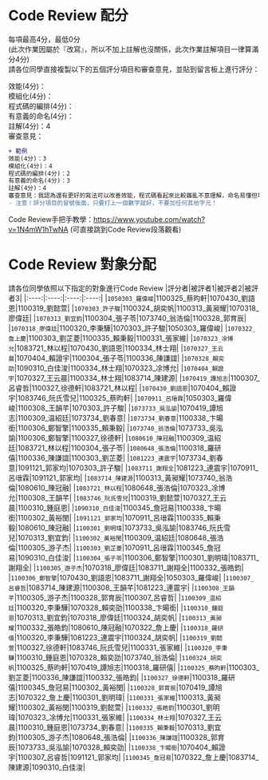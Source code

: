 # Code Review 配分
每項最高4分，最低0分\
(此次作業因屬於『改寫』，所以不加上註解也沒關係，此次作業註解項目一律算滿分4分)\
請各位同學直接複製以下的五個評分項目和審查意見，並貼到留言板上進行評分：

效能(4分)：\
模組化(4分)：\
程式碼的編排(4分)：\
有意義的命名(4分)：\
註解(4分)：4\
審查意見：

```diff
+ 範例
效能(4分)：3
模組化(4分)：4
程式碼的編排(4分)：2
有意義的命名(4分)：3
註解(4分)：4
審查意見：我認為還有更好的寫法可以改善效能，程式碼看起來比較雜亂不意理解，命名易懂但可以更精確。
- 注意！評分項目的冒號後面，只要打上一個數字就好，不要加任何其他字元！
```
Code Review手把手教學：https://www.youtube.com/watch?v=1N4mW1hTwNA (可直接跳到Code Review段落觀看)
# Code Review 對象分配
請各位同學依照以下指定的對象進行Code Review
|評分者|被評者1|被評者2|被評者3|
|:----:|:----:|:----:|:----:|
|```1050303_羅偉峻```|1100325_蔡昀軒|1070430_劉語恩|1100319_劉懿萱|
|```1070303_許子駿```|1100324_胡奕帆|1100313_黃昶耀|1070318_廖偉廷|
|```1070313_劉宜鈞```|1100304_張子苓|1073740_翁浩倫|1100328_郭育辰|
|```1070318_廖偉廷```|1100320_李秉驊|1070303_許子駿|1050303_羅偉峻|
|```1070322_詹上慶```|1100303_劉芷菱|1100335_賴秉毅|1100331_張家維|
|```1070323_凃博允```|1083721_林以程|1070430_劉語恩|1100334_林士翔|
|```1070327_王云晨```|1070404_賴證宇|1100304_張子苓|1100336_陳謙誼|
|```1070328_賴奕劭```|1090310_白佳浚|1100334_林士翔|1070323_凃博允|
|```1070404_賴證宇```|1070327_王云晨|1100334_林士翔|1083714_陳建源|
|```1070419_譚旭志```|1100307_呂睿哲|1100327_徐德軒|1083721_林以程|
|```1070430_劉語恩```|1070404_賴證宇|1083746_阮氏雪兒|1100325_蔡昀軒|
|```1070911_呂瑨霖```|1050303_羅偉峻|1100308_王韻芊|1070303_許子駿|
|```1073733_吳泓諭```|1070419_譚旭志|1100309_温紹廷|1073734_劉春意|
|```1073734_劉春意```|1100338_卞暘銜|1100306_鄭智擎|1100335_賴秉毅|
|```1073740_翁浩倫```|1073733_吳泓諭|1100306_鄭智擎|1100327_徐德軒|
|```1080610_陳冠融```|1100309_温紹廷|1083721_林以程|1100304_張子苓|
|```1080648_張浩倫```|1100318_羅研僖|1100336_陳謙誼|1100303_劉芷菱|
|```1081223_連震宇```|1073734_劉春意|1091121_郭家均|1070303_許子駿|
|```1083711_謝翔全```|1081223_連震宇|1070911_呂瑨霖|1091121_郭家均|
|```1083714_陳建源```|1100313_黃昶耀|1073740_翁浩倫|1080610_陳冠融|
|```1083721_林以程```|1080648_張浩倫|1070323_凃博允|1100308_王韻芊|
|```1083746_阮氏雪兒```|1100319_劉懿萱|1070327_王云晨|1100310_鍾庭恩|
|```1090310_白佳浚```|1100345_詹冠易|1100338_卞暘銜|1100302_黃裕閔|
|```1091121_郭家均```|1070911_呂瑨霖|1100335_賴秉毅|1080610_陳冠融|
|```1100301_劉明瑋```|1073733_吳泓諭|1083746_阮氏雪兒|1070313_劉宜鈞|
|```1100302_黃裕閔```|1100309_温紹廷|1080648_張浩倫|1100305_游子杰|
|```1100303_劉芷菱```|1070911_呂瑨霖|1100345_詹冠易|1090310_白佳浚|
|```1100304_張子苓```|1100306_鄭智擎|1100301_劉明瑋|1083711_謝翔全|
|```1100305_游子杰```|1070318_廖偉廷|1083711_謝翔全|1100332_張皓鈞|
|```1100306_鄭智擎```|1070430_劉語恩|1083711_謝翔全|1050303_羅偉峻|
|```1100307_呂睿哲```|1083714_陳建源|1100308_王韻芊|1081223_連震宇|
|```1100308_王韻芊```|1100305_游子杰|1100328_郭育辰|1100307_呂睿哲|
|```1100309_温紹廷```|1100320_李秉驊|1070328_賴奕劭|1100338_卞暘銜|
|```1100310_鍾庭恩```|1070313_劉宜鈞|1070318_廖偉廷|1100324_胡奕帆|
|```1100313_黃昶耀```|1100332_張皓鈞|1080610_陳冠融|1070322_詹上慶|
|```1100318_羅研僖```|1100320_李秉驊|1081223_連震宇|1100324_胡奕帆|
|```1100319_劉懿萱```|1100327_徐德軒|1083746_阮氏雪兒|1100331_張家維|
|```1100320_李秉驊```|1100310_鍾庭恩|1070328_賴奕劭|1073740_翁浩倫|
|```1100324_胡奕帆```|1100325_蔡昀軒|1070419_譚旭志|1100318_羅研僖|
|```1100325_蔡昀軒```|1100303_劉芷菱|1100336_陳謙誼|1100332_張皓鈞|
|```1100327_徐德軒```|1100318_羅研僖|1100345_詹冠易|1100302_黃裕閔|
|```1100328_郭育辰```|1070419_譚旭志|1070322_詹上慶|1100301_劉明瑋|
|```1100331_張家維```|1100313_黃昶耀|1100302_黃裕閔|1100319_劉懿萱|
|```1100332_張皓鈞```|1100301_劉明瑋|1070323_凃博允|1100331_張家維|
|```1100334_林士翔```|1070327_王云晨|1100310_鍾庭恩|1073734_劉春意|
|```1100335_賴秉毅```|1070313_劉宜鈞|1100305_游子杰|1080648_張浩倫|
|```1100336_陳謙誼```|1100328_郭育辰|1073733_吳泓諭|1070328_賴奕劭|
|```1100338_卞暘銜```|1070404_賴證宇|1100307_呂睿哲|1091121_郭家均|
|```1100345_詹冠易```|1070322_詹上慶|1083714_陳建源|1090310_白佳浚|
